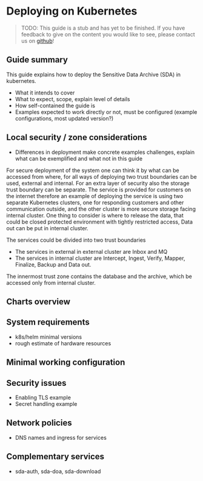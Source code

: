 # Deploying on Kubernetes

> TODO:
> This guide is a stub and has yet to be finished.
> If you have feedback to give on the content you would like to see, please contact us on
> [github](https://github.com/neicnordic/neic-sda)!


## Guide summary

This guide explains how to deploy the Sensitive Data Archive (SDA) in kubernetes.
- What it intends to cover
- What to expect, scope, explain level of details
- How self-contained the guide is
- Examples expected to work directly or not, must be configured (example configurations, most updated version?)

## Local security / zone considerations

- Differences in deployment make concrete examples challenges, explain what can be exemplified and what not in this guide


For secure deployment of the system one can think it by what can be accessed from where, for all ways of deploying two trust boundaries can be used, external and internal. For an extra layer of security also the storage trust boundary can be separate. The service is provided for customers on the internet therefore an example of deploying the service is using two separate Kubernetes clusters, one for responding customers and other communication outside, and the other cluster is more secure storage facing internal cluster. One thing to consider is where to release the data, that could be closed protected environment with tightly restricted access, Data out can be put in internal cluster.

The services could be divided into two trust boundaries
- The services in external in external cluster are Inbox and MQ
- The services in internal cluster are  Intercept, Ingest, Verify, Mapper, Finalize, Backup and Data out.

The innermost trust zone contains the database and the archive, which be accessed only from internal cluster.



## Charts overview

## System requirements

 - k8s/helm minimal versions
 - rough estimate of hardware resources

## Minimal working configuration

## Security issues

 - Enabling TLS example
 - Secret handling example

## Network policies

 - DNS names and ingress for services

## Complementary services

 - sda-auth, sda-doa, sda-download



